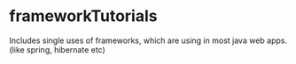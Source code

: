 # frameworkTutorials
Includes single uses of frameworks, which are using in most java web apps. (like spring, hibernate etc)
